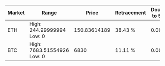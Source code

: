 | Market | Range | Price| Retracement | Doubles to 50% |
| --- | --- | --- | --- | --- |
| ETH | High: 244.99999994<br />Low: 0 | 150.83614189 | 38.43 % | 0.00 |
| BTC | High: 7683.51554926<br />Low: 0 | 6830 | 11.11 % | 0.00 |
